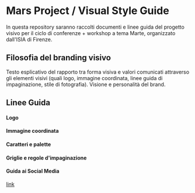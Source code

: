 # Mars Project / Visual Style Guide
In questa repository saranno raccolti documenti e linee guida del progetto visivo per il ciclo di conferenze + workshop a tema Marte, organizzato dall'ISIA di Firenze.

## Filosofia del branding visivo
Testo esplicativo del rapporto tra forma visiva e valori comunicati attraverso gli elementi visivi (quali logo, immagine coordinata, linee guida di impaginazione, stile di fotografia). Visione e personalità del brand.

## Linee Guida
#### Logo
#### Immagine coordinata
#### Caratteri e palette
#### Griglie e regole d'impaginazione
#### Guida ai Social Media
[link](/Strategia.md)
